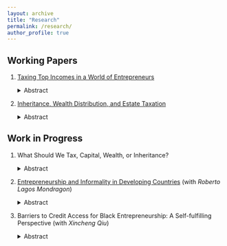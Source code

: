 ```yaml
---
layout: archive
title: "Research"
permalink: /research/
author_profile: true
---
```



## Working Papers
1. [Taxing Top Incomes in a World of Entrepreneurs](../files/TaxTop.pdf)     
   <details><summary>Abstract</summary>   
   This paper shows that high top marginal income tax rates generate large aggregate output and productivity losses. These losses arise because taxes distort decisions of entrepreneurs, who constitute a large share of high income earners. I identify two novel distortions. The first one is the "productivity investment effect". Top income tax rates distort the productivity accumulation decisions not only of entrepreneurs who are already in the top income bracket but also of those who will become top earners in the future by building up their firms. This is because households are forward looking. Anticipating that they will be subject to the high top income tax rate in the future, these middle-income entrepreneurs find it less optimal to accumulate productivity for their firms now. As a result, they slow down their productivity accumulation process. The second force is the "incorporation timing effect". Successful entrepreneurs grow their firms and then sell their businesses to the corporate sector through incorporation. High top tax rates push these entrepreneurs to sell before their firms reach their full productivity potential. This force is driven by a feature of the tax code: the sale of a firm is treated as capital gains, which are taxed at a lower rate than ordinary income. Therefore, when the top income tax rate gets higher, entrepreneurs tend to use incorporation as a tax shelter and incorporate their firms earlier. Early incorporation timing means entrepreneurs do not have enough time to grow their firms to their full productivity potential. These prematurely incorporated businesses lower productivity in the corporate sector. Both effects imply that even though it targets only a small fraction of households, increasing the top marginal income tax rate generates large output costs by decreasing productivity. Since lower productivity erodes the tax base, in a calibrated model, the revenue-maximizing top income tax rate is 45%.
   </details>

2. [Inheritance, Wealth Distribution, and Estate Taxation](../files/TaxTop.pdf)
   <details><summary>Abstract</summary>
   The estate tax has been considered by its supporters as a natural way to reduce wealth inequality because it targets the wealthy directly. However, this conclusion relies heavily on the underlying assumption that inheritance plays a crucial role in wealth accumulation for the rich. Using data from the Survey of Consumer Finances, this paper exhibits novel evidence about wealthy households and the inheritance they have received. Specifically: 1) less than 14% of the richest one percent's wealth is directly attributable to inheritances. 2) More than half of the top one percent by wealth do not receive any inheritances over their lifetime. Then, in a quantitative model that accounts for novel facts on inheritance received by the rich, this paper finds that even if the estate tax rate were raised to 100 percent, the top one percent wealth holding would drop by only 3.5 percentage points. Moreover, compared with taxing the incomes of the top one percent earners, taxing estates generates a large output loss for a given amount of wealth redistribution, suggesting that estate taxation may not be an effective tool for wealth redistribution.
   </details>
   
## Work in Progress
1. What Should We Tax, Capital, Wealth, or Inheritance?
   <details><summary>Abstract</summary>
   In recent decades, wealth inequality has become an increasingly prominent issue in many developed countries. The United States, in particular, has seen significant increases in wealth gaps, sparking fierce debates over how best to address the issue. One of the most contentious proposals has been the idea of redistributive policies, including calls to tax capital income, wealth, and inheritance. In this paper, we examine the impacts of capital income, wealth, and estate taxation within a quantitative framework. In contrast to existing studies, we also investigate joint reforms, in which the government can simultaneously modify the schedules for all three taxes.
   </details>

2. [Entrepreneurship and Informality in Developing Countries](../files/Informal_Firms_Abstract.pdf) 
   (with *Roberto Lagos Mondragon*)
   <details><summary>Abstract</summary>   
   The informal sector is a prominent feature of developing countries. These high informality levels have important consequences for development. Using the Brazilian National Household Sample Survey (PNAD) data, we present three main findings. First, surprisingly, over one-third of entrepreneurs in the top income decile of the entire Brazilian population operate businesses in the informal sector. Second, formal sector entrepreneurs are primarily concentrated in higher income groups, with 29.2% of them belonging to the top income decile and 61.5% to income deciles 8-10. Lastly, we observe that informal sector entrepreneurs in the top income group are more likely to switch to the formal sector, while formal sector entrepreneurs in the bottom income group are more likely to switch to the informal sector. We propose a general equilibrium, heterogeneous agent model with occupation choice and learning to reconcile these empirical observations. We then calibrate this model to match empirical moments. The calibrated model serves as a laboratory for conducting policy experiments.
   </details>

3. Barriers to Credit Access for Black Entrepreneurship: A Self-fulfilling Perspective
   (with *Xincheng Qiu*)
   <details><summary>Abstract</summary>
   Black-owned businesses tend to operate with less finance and employ fewer workers than those owned by Whites. Using micro-data on Black- and White-owned startups, we observe a pronounced racial financing gap in the startup year. White entrepreneurs are more likely to secure bank loans, and, conditional on receiving a loan, they tend to receive higher amounts. However, this gap diminishes over time and disappears after seven years of operation. We propose a model rooted in the concept of self-fulfilling to account for this fact. When startups apply for a bank loan, they lack a production history. Consequently, banks rely on the overall performance of firms within racial groups to form their guess about the business quality for loan evaluations. As businesses establish a track record over time, they can leverage their own performance as a signal of quality. Consequently, banks increasingly base loan decisions on individual business performance rather than group averages. However, the initial lack of funding for many black-owned startups hampers their subsequent growth, reinforcing perceptions of lower quality among banks and perpetuating the cycle of limited credit access for black entrepreneurs.
   </details>
